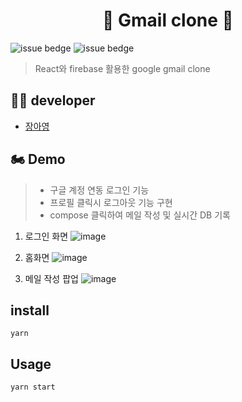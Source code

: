 <h1 align="center">📧 Gmail clone 📩</h1> 

![issue bedge](https://img.shields.io/badge/yarn-v%201.22.10-orange)
![issue bedge](https://img.shields.io/badge/node-v%204.14.0-brightgreen)


> React와 firebase 활용한 google gmail clone <br /> 

## 🤸‍♂️ developer

 - [장아영](https://github.com/Jang-Ahyoung)<br /> 



## 🏍 Demo 
> - 구글 계정 연동 로그인 기능  <br /> 
> - 프로필 클릭시 로그아웃 기능 구현
> - compose 클릭하여 메일 작성 및 실시간 DB 기록

1. 로그인 화면
![image](https://user-images.githubusercontent.com/71692593/109373126-6a8c5d00-78f0-11eb-8141-54176307fa8a.PNG)

2. 홈화면
![image](https://user-images.githubusercontent.com/71692593/109373141-8b54b280-78f0-11eb-9693-47b8a82e194e.PNG)

3. 메일 작성 팝업
![image](https://user-images.githubusercontent.com/71692593/109372877-33697c00-78ef-11eb-9a82-ee279fe995a0.png)




## install
`yarn`


## Usage
`yarn start`


